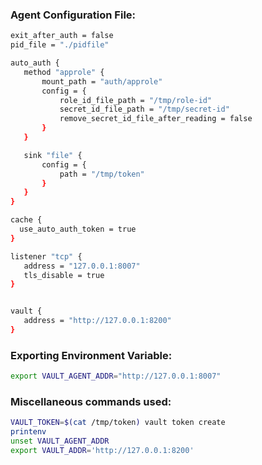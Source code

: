 ### Agent Configuration File:
```sh
exit_after_auth = false
pid_file = "./pidfile"

auto_auth {
   method "approle" {
       mount_path = "auth/approle"
       config = {
           role_id_file_path = "/tmp/role-id"
           secret_id_file_path = "/tmp/secret-id"
           remove_secret_id_file_after_reading = false
       }
   }

   sink "file" {
       config = {
           path = "/tmp/token"
       }
   }
}

cache {
  use_auto_auth_token = true
}

listener "tcp" {
   address = "127.0.0.1:8007"
   tls_disable = true
}


vault {
   address = "http://127.0.0.1:8200"
}
```
### Exporting Environment Variable:
```sh
export VAULT_AGENT_ADDR="http://127.0.0.1:8007"
```
### Miscellaneous commands used:
```sh
VAULT_TOKEN=$(cat /tmp/token) vault token create
printenv
unset VAULT_AGENT_ADDR
export VAULT_ADDR='http://127.0.0.1:8200'
```
